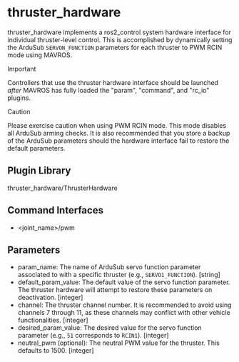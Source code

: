 # thruster_hardware

thruster_hardware implements a ros2_control system hardware interface for
individual thruster-level control. This is accomplished by dynamically setting
the ArduSub `SERVON_FUNCTION` parameters for each thruster to PWM RCIN mode
using MAVROS.

> [!IMPORTANT]
> Controllers that use the thruster hardware interface should be launched
> *after* MAVROS has fully loaded the "param", "command", and "rc_io" plugins.

> [!CAUTION]
> Please exercise caution when using PWM RCIN mode. This mode disables all
> ArduSub arming checks. It is also recommended that you store a backup of the
> ArduSub parameters should the hardware interface fail to restore the default
> parameters.

## Plugin Library

thruster_hardware/ThrusterHardware

## Command Interfaces

* <joint_name>/pwm

## Parameters

* param_name: The name of ArduSub servo function parameter associated to with
  a specific thruster (e.g., `SERVO1_FUNCTION`). [string]
* default_param_value: The default value of the servo function parameter. The
  thruster hardware will attempt to restore these parameters on deactivation.
  [integer]
* channel: The thruster channel number. It is recommended to avoid using
  channels 7 through 11, as these channels may conflict with other vehicle
  functionalities. [integer]
* desired_param_value: The desired value for the servo function parameter
  (e.g., `51` corresponds to `RCIN1`). [integer]
* neutral_pwm (optional): The neutral PWM value for the thruster. This
  defaults to 1500. [integer]
